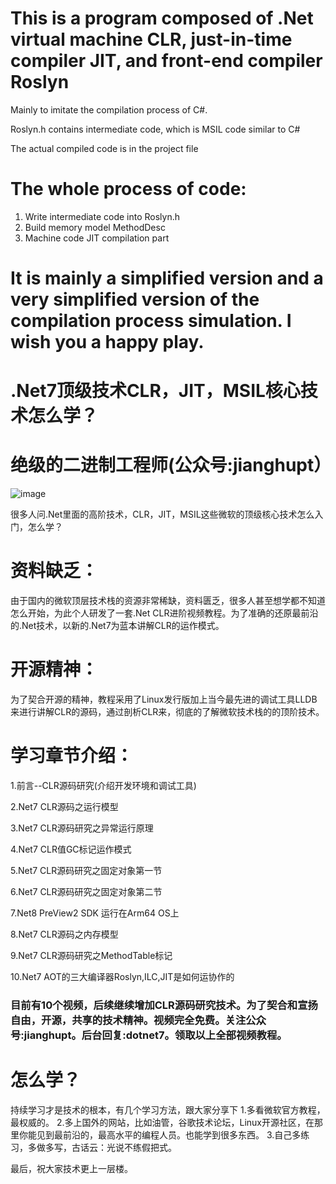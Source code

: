# This is a program composed of .Net virtual machine CLR, just-in-time compiler JIT, and front-end compiler Roslyn
Mainly to imitate the compilation process of C#.

Roslyn.h contains intermediate code, which is MSIL code similar to C#

The actual compiled code is in the project file

# The whole process of code:

1. Write intermediate code into Roslyn.h
2. Build memory model MethodDesc
3. Machine code JIT compilation part

# It is mainly a simplified version and a very simplified version of the compilation process simulation. I wish you a happy play.




# .Net7顶级技术CLR，JIT，MSIL核心技术怎么学？
# 绝级的二进制工程师(公众号:jianghupt）
![image](https://github.com/tangyanzhi/jianghupt/blob/main/%E5%85%B3%E6%B3%A8%E4%BD%9C%E8%80%85.png)


很多人问.Net里面的高阶技术，CLR，JIT，MSIL这些微软的顶级核心技术怎么入门，怎么学？

# 资料缺乏：
由于国内的微软顶层技术栈的资源非常稀缺，资料匮乏，很多人甚至想学都不知道怎么开始，为此个人研发了一套.Net CLR进阶视频教程。为了准确的还原最前沿的.Net技术，以新的.Net7为蓝本讲解CLR的运作模式。

# 开源精神：
为了契合开源的精神，教程采用了Linux发行版加上当今最先进的调试工具LLDB来进行讲解CLR的源码，通过剖析CLR来，彻底的了解微软技术栈的的顶阶技术。



# 学习章节介绍：
1.前言--CLR源码研究(介绍开发环境和调试工具)

2.Net7 CLR源码之运行模型

3.Net7 CLR源码研究之异常运行原理

4.Net7 CLR值GC标记运作模式

5.Net7 CLR源码研究之固定对象第一节

6.Net7 CLR源码研究之固定对象第二节

7.Net8 PreView2 SDK 运行在Arm64 OS上

8.Net7 CLR源码之内存模型

9.Net7 CLR源码研究之MethodTable标记

10.Net7 AOT的三大编译器Roslyn,ILC,JIT是如何运协作的


### 目前有10个视频，后续继续增加CLR源码研究技术。为了契合和宣扬自由，开源，共享的技术精神。视频完全免费。关注公众号:jianghupt。后台回复:dotnet7。领取以上全部视频教程。



# 怎么学？
持续学习才是技术的根本，有几个学习方法，跟大家分享下
1.多看微软官方教程，最权威的。
2.多上国外的网站，比如油管，谷歌技术论坛，Linux开源社区，在那里你能见到最前沿的，最高水平的编程人员。也能学到很多东西。
3.自己多练习，多做多写，古话云：光说不练假把式。

最后，祝大家技术更上一层楼。
